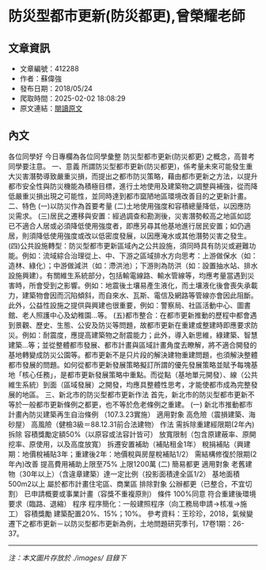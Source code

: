 # 防災型都市更新(防災都更),曾榮耀老師

## 文章資訊
- 文章編號：412288
- 作者：蘇偉強
- 發布日期：2018/05/24
- 爬取時間：2025-02-02 18:08:29
- 原文連結：[閱讀原文](https://real-estate.get.com.tw/Columns/detail.aspx?no=412288)

## 內文
各位同學好
今日專欄為各位同學彙整
防災型都市更新(防災都更)
之概念，高普考同學要注意。
一、意義
所謂防災型都市更新(防災都更)，係考量未來可能發生重大災害潛勢導致嚴重災損，而提出之都市防災策略，藉由都市更新之方法，以提升都市安全性與防災機能為積極目標，進行土地使用及建築物之調整與補強，從而降低嚴重災損出現之可能性，並同時達到都市窳陋地區環境改善目的之更新計畫。
二、特色
(一)以防災作為首要考量
(二)土地使用強度和容積總量降低，以因應防災需求。
(三)居民之遷移與安置：經過調查和勘測後，災害潛勢較高之地區如認已不適合人居或必須降低使用強度者，即應另尋其他基地進行居民安置；如仍適居，則須降低使用強度或改以低密度發展，以因應淹水或其他潛勢災害之發生。
(四)公共設施轉型：防災型都市更新區域內之公共設施，須同時具有防災或避難功能。例如：流域綜合治理從上、中、下游之區域排水方向思考：上游做保水（如：造林、綠化）；中游做減洪（如：滯洪池）；下游則為防洪（如：設置抽水站、排水設施興建）。有關維生系統部分，包括輸電線路、輸水管線等，均應考量當遇到災害時，所會受到之影響。例如：地震後土壤易產生液化，而土壤液化後會喪失承載力，建築物會因而沉陷傾斜，而自來水、瓦斯、電信及網路等管線亦會因此阻斷。此外，公益性設施之提供與興建也很重要，例如：警察局、社區活動中心、圖書館、老人照護中心及幼稚園...等。
(五)都市整合：在都市更新推動的歷程中都會遇到景觀、歷史、生態、公安及防災等問題，故都市更新在重建或整建時即應要求防災。例如：耐震度，應提高建築物之耐震能力；此外，導入新思維，綠建築、智慧建築…等；並從整體都市發展、都市計畫與區域計畫角度去瞭解，將不適合開發的基地轉變成防災公園等。都市更新不是只片段的解決建物重建問題，也須解決整體都市發展的問題。如何從都市更新發展策略擬訂所謂的優先發展策略並賦予每塊基地「核心任務」，是都市更新發展策略中重點。而從點（基地單元開發）、線（公共維生系統）到面（區域發展）之開發，均應具整體性思考，才能使都市成為完整發展的地區。
三、新北市的防災型都市更新作法
首先，新北市的防災型都市更新不等於一般都市更新條例之都更，也不等於危老條例之重建。
(一)
新北市推動都市計畫內防災建築再生自治條例
（107.3.23實施）
適用對象
高危險（震損建築、海砂屋）
高風險（健檢3級＝88.12.31前合法建物）
作法
需拆除重建經限期(2年內)拆除
容積獎勵定額50%（以原容或法容計皆可）
放寬限制（包含原建蔽率、原開挖率、原使用，以及高度放寬）
拆遷安置補助（補貼租金1年）
稅捐補貼（興建期：地價稅補貼3年；重建後2年：地價稅與房屋稅補貼1/2）
需結構修復於限期(2年內)改善
提高費用補助上限至75%
上限1200萬
(二)
簡易都更
適用對象
老舊建物（30年以上）（含違章建築）達一定比例（投影面積達全區1/2）
基地面積500m2以上
屬於都市計畫住宅區、商業區
排除對象
公辦都更（已整合，不宜切割）
已申請概要或事業計畫（容獎不重複原則）
條件
100%同意
符合重建後環境要求（臨路、退縮）
程序
程序簡化：一般建照程序（向工務局申請→核准→施工）
容積獎勵
建築配置20%、15%；10%。
參考資料：王珍珍，2018，氣候變遷下之都市更新－以防災型都市更新為例，土地問題研究季刊，17卷1期：26-37。

---
*注：本文圖片存放於 ./images/ 目錄下*
